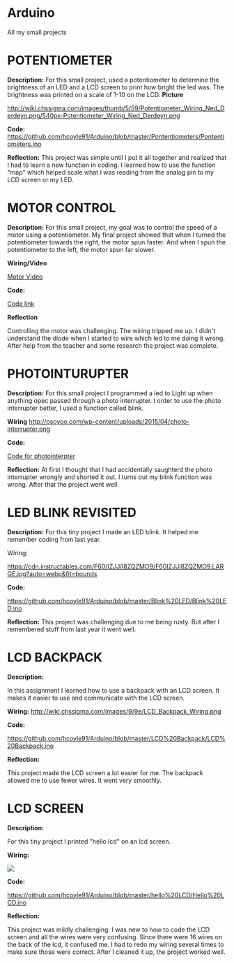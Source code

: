 # Arduino
All my small projects



# **POTENTIOMETER**

**Description:**
For this small project, used a potentiometer to determine the brightness of an LED and a LCD screen to print how bright the led was. The brightness was printed on a scale of 1-10 on the LCD.
**Picture**

http://wiki.chssigma.com/images/thumb/5/59/Potentiometer_Wiring_Ned_Derdeyn.png/540px-Potentiometer_Wiring_Ned_Derdeyn.png


**Code:**
https://github.com/hcoyle91/Arduino/blob/master/Pontentiometers/Pontentiometers.ino

**Reflection:**
This project was simple until I put it all together and realized that I had to learn a new function in coding. I learned how to use the function "map" which helped scale what I was reading from the analog pin to my LCD screen or my LED.

# **MOTOR CONTROL**

**Description:**
For this small project, my goal was to control the speed of a motor using a potentiometer. My final project showed that when I turned the  potentiometer towards the right, the motor spun faster. And when I spun the potentiometer to the left, the motor spun far slower.

 **Wiring/Video**

[Motor Video](https://www.youtube.com/watch?v=CYTWTmqcXOA)

**Code:**

[Code link](https://github.com/hcoyle91/Arduino/blob/master/Motor%20Control/Motor%20Control.ino)

**Reflection**

Controlling the motor was challenging. The wiring tripped me up. I didn't understand the diode when I started to wire which led to me doing it wrong. After help from the teacher and some research the project was complete. 



# **PHOTOINTURUPTER**

**Description:**
For this small project I programmed a led to Light up when anything opec passed through a photo interrupter. I order to use the photo interrupter better, I  used a function called blink.

**Wiring**
http://osoyoo.com/wp-content/uploads/2015/04/photo-interrupter.png

**Code:**

[Code for photointerpter](https://github.com/hcoyle91/Arduino/blob/master/photointerupter/photointerupter.ino)

 **Reflection:**
 At first I thought that I had accidentally saughterd the photo interrupter wrongly and shorted it out. I turns out my blink function was wrong. After that the project went well.
 










# **LED BLINK REVISITED**
 
 **Description:**
For this tiny project I made an LED blink. It helped me remember coding from last year.


Wiring:

https://cdn.instructables.com/F60/IZJJ/I8ZQZMO9/F60IZJJI8ZQZMO9.LARGE.jpg?auto=webp&fit=bounds

 **Code:**

https://github.com/hcoyle91/Arduino/blob/master/Blink%20LED/Blink%20LED.ino


**Reflection:**
This project was challenging due to me being rusty. But after I remembered stuff from last year it went well.









# **LCD BACKPACK**


**Description:**

In this assignment I learned how to use a backpack with an LCD screen. It makes it easier to use and communicate with the LCD screen.

**Wiring:**
http://wiki.chssigma.com/images/9/9e/LCD_Backpack_Wiring.png

**Code:**

https://github.com/hcoyle91/Arduino/blob/master/LCD%20Backpack/LCD%20Backpack.ino

**Reflection:**

This project made the LCD screen a lot easier for me. The backpack allowed me to use fewer wires. It went very smoothly.









# **LCD SCREEN**


**Description:**

For this tiny project I printed "hello lcd" on an lcd screen.

**Wiring:**

![](https://www.arduino.cc/en/uploads/Tutorial/LCD_Base_bb_Fritz.png)

**Code:**

https://github.com/hcoyle91/Arduino/blob/master/hello%20LCD/Hello%20LCD.ino

**Reflection:**

This project was mildly challenging. I was new to how to code the LCD screen and all the wires were very confusing. Since there were 16 wires on the back of the lcd, it confused me. I had to redo my wiring several times to make sure those were correct. After I cleaned it up, the project worked well.







